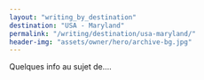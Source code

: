 ```yaml
---
layout: "writing_by_destination"
destination: "USA - Maryland"
permalink: "/writing/destination/usa-maryland/"
header-img: "assets/owner/hero/archive-bg.jpg"
---
```


Quelques info au sujet de....